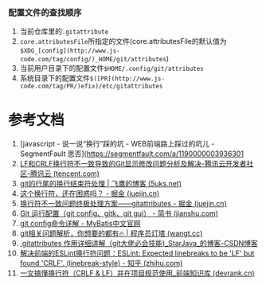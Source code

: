### 配置文件的查找顺序

1. 当前仓库里的`.gitattribute`
2. `core.attributesFile`所指定的文件(core.attributesFile的默认值为`$XDG_[config](http://www.js-code.com/tag/config/)_HOME/git/attributes`)
3. 当前用户目录下的配置文件`$HOME/.config/git/attributes`
4. 系统目录下的配置文件`$([PR](http://www.js-code.com/tag/PR/)efix)/etc/gitattributes`
# 参考文档
1. [javascript - 说一说“换行”踩的坑 - WEB前端路上踩过的坑儿 - SegmentFault 思否](https://segmentfault.com/a/1190000003936301
2. [LF和CRLF换行符不一致导致的Git显示修改问题分析及解决-腾讯云开发者社区-腾讯云 (tencent.com)](https://cloud.tencent.com/developer/article/2317795)
3. [git的行尾的换行结束符处理 | 飞鹰的博客 (5uks.net)](https://blog.5uks.net/2023-03/git_End-of-line_marker.html)
4. [这个换行符，还在困惑吗？ - 掘金 (juejin.cn)](https://juejin.cn/post/7276257954298445876?searchId=202309130947392ED534D6F836DC315FE0)
5. [换行符不一致问题终极处理方案——gitattributes - 掘金 (juejin.cn)](https://juejin.cn/post/7120037275521515528?searchId=202309130947392ED534D6F836DC315FE0)
6. [Git 运行配置（git config、gitk、git gui） - 简书 (jianshu.com)](https://www.jianshu.com/p/f29ca723db4f?utm_campaign=maleskine&utm_content=note&utm_medium=seo_notes)
7. [git config命令详解 - MyBatis中文官网](http://www.mybatis.cn/archives/2151.html)
8. [git相关问题解析，你想要的都有🔥 | 程序员灯塔 (wangt.cc)](http://www.wangt.cc/2022/12/git%E7%9B%B8%E5%85%B3%E9%97%AE%E9%A2%98%E8%A7%A3%E6%9E%90%EF%BC%8C%E4%BD%A0%E6%83%B3%E8%A6%81%E7%9A%84%E9%83%BD%E6%9C%89/)
9. [.gitattributes 作用详细讲解（git大佬必会技能)_StarJava_的博客-CSDN博客](https://blog.csdn.net/qq_35425070/article/details/106883833)
10. [解决前端的ESLint换行符问题：ESLint: Expected linebreaks to be 'LF' but found 'CRLF'. (linebreak-style) - 知乎 (zhihu.com)](https://zhuanlan.zhihu.com/p/418972384)
11. [一文搞懂换行符（CRLF & LF）并在项目规范使用_前端知识库 (devrank.cn)](https://frontend.devrank.cn/traffic-information/7267209760980895804)